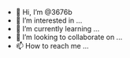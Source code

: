 - 👋 Hi, I’m @3676b
- 👀 I’m interested in ...
- 🌱 I’m currently learning ...
- 💞️ I’m looking to collaborate on ...
- 📫 How to reach me ...

<!---
3676b/3676b is a ✨ special ✨ repository because its `README.md` (this file) appears on your GitHub profile.
You can click the Preview link to take a look at your changes.
--->
